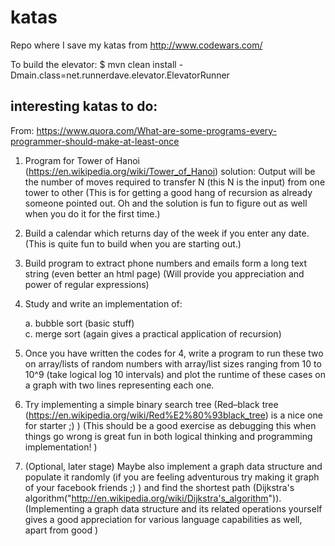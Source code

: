 # katas
Repo where I save my katas from http://www.codewars.com/

To build the elevator:
$ mvn clean install -Dmain.class=net.runnerdave.elevator.ElevatorRunner

## interesting katas to do:
From: https://www.quora.com/What-are-some-programs-every-programmer-should-make-at-least-once

1. Program for Tower of Hanoi (https://en.wikipedia.org/wiki/Tower_of_Hanoi) solution: Output will be the number of moves required to transfer N (this N is the input) from one tower to other (This is for getting a good hang of recursion as already someone pointed out. Oh and the solution is fun to figure out as well when you do it for the first time.)
2. Build a calendar which returns day of the week if you enter any date. (This is quite fun to build when you are starting out.)
3. Build program to extract phone numbers and emails form a long text string (even better an html page) (Will provide you appreciation and power of regular expressions)
4. Study and write an implementation of:

      a. bubble sort (basic stuff)      
      c. merge sort (again gives a practical application of recursion)
5. Once you have written the codes for 4, write a program to run these two on array/lists of random numbers with array/list sizes ranging from 10 to 10^9 (take logical log 10 intervals) and plot the runtime of these cases on a graph with two lines representing each one.

6. Try implementing a simple binary search tree (Red–black tree (https://en.wikipedia.org/wiki/Red%E2%80%93black_tree) is a nice one for starter ;) ) (This should be a good exercise as debugging this when things go wrong is great fun in both logical thinking and programming implementation! )

7. (Optional, later stage) Maybe also implement a graph data structure and populate it randomly (if you are feeling adventurous try making it graph of your facebook friends ;) ) and find the shortest path (Dijkstra's algorithm("http://en.wikipedia.org/wiki/Dijkstra's_algorithm")). (Implementing a graph data structure and its related operations yourself gives a good appreciation for various language capabilities as well, apart from good )

